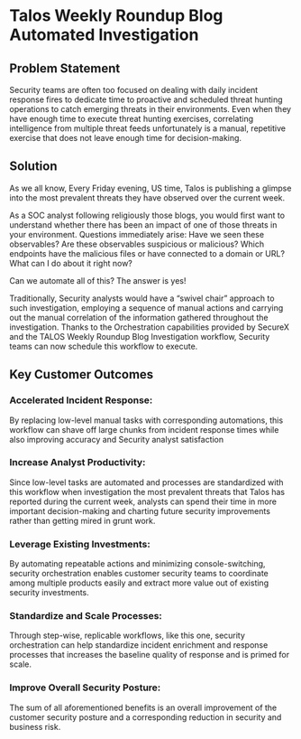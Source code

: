# Talos Weekly Roundup Blog Automated Investigation


## Problem Statement

Security teams are often too focused on dealing with daily incident response fires to dedicate time to proactive and scheduled threat hunting operations 
to catch emerging threats in their environments. Even when they have enough time to execute threat hunting exercises, correlating intelligence from multiple 
threat feeds unfortunately is a manual, repetitive exercise that does not leave enough time for decision-making.


## Solution

As we all know, Every Friday evening, US time, Talos is publishing a glimpse into the most prevalent threats they have observed over the current week. 

As a SOC analyst following religiously those blogs, you would first want to understand whether there has been an impact of one of those threats in your environment. 
Questions immediately arise: Have we seen these observables? Are these observables suspicious or malicious? Which endpoints have the malicious files or have connected 
to a domain or URL? What can I do about it right now? 

Can we automate all of this? The answer is yes! 

Traditionally, Security analysts would have a “swivel chair” approach to such investigation, employing a sequence of manual actions and carrying out the manual 
correlation of the information gathered throughout the investigation. Thanks to the Orchestration capabilities provided by SecureX and the TALOS Weekly Roundup 
Blog Investigation workflow, Security teams can now schedule this workflow to execute.



## Key Customer Outcomes

### Accelerated Incident Response:
By replacing low-level manual tasks with corresponding automations, this workflow can shave off large chunks from incident response times while also improving accuracy 
and Security analyst satisfaction 

### Increase Analyst Productivity: 
Since low-level tasks are automated and processes are standardized with this workflow when investigation the most prevalent threats that Talos has reported during the 
current week, analysts can spend their time in more important decision-making and charting future security improvements rather than getting mired in grunt work. 

### Leverage Existing Investments: 
By automating repeatable actions and minimizing console-switching, security orchestration enables customer security teams to coordinate among multiple products easily and 
extract more value out of existing security investments. 

### Standardize and Scale Processes: 
Through step-wise, replicable workflows, like this one, security orchestration can help standardize incident enrichment and response processes that increases the baseline 
quality of response and is primed for scale. 

### Improve Overall Security Posture: 
The sum of all aforementioned benefits is an overall improvement of the customer security posture and a corresponding reduction in security and business risk.
